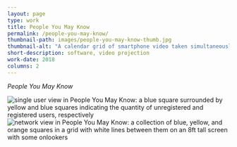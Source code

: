 ```yaml
---
layout: page
type: work
title: People You May Know
permalink: /people-you-may-know/
thumbnail-path: images/people-you-may-know-thumb.jpg
thumbnail-alt: "A calendar grid of smartphone video taken simultaneously from the front and back camera of a user's phone for thirty one days in phonelovesyoutoo: database"
short-description: software, video projection
work-date: 2018
columns: 2
---
```


<em>People You May Know</em> 

<div class="invisible-margin image-grid">
<div class="col-30-block grid-margin-bottom video">
  <img src="{{ site.baseurl }}/images/people-you-may-know-single-person.jpg" alt="single user view in People You May Know: a blue square surrounded by yellow and blue squares indicating the quantity of unregistered and registered users, respectively">
</div>
<div class="col-30-block grid-margin-bottom video">
  <img src="{{ site.baseurl }}/images/people-you-may-know-1.jpg" alt="network view in People You May Know: a collection of blue, yellow, and orange squares in a grid with white lines between them on an 8ft tall screen with some onlookers">
</div>

</div>